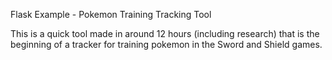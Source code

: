 Flask Example - Pokemon Training Tracking Tool

This is a quick tool made in around 12 hours (including research) that is the beginning of a tracker for training pokemon in the Sword and Shield games.